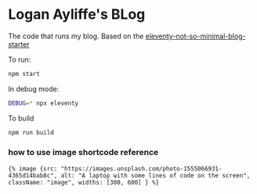 # Logan Ayliffe's BLog

The code that runs my blog. Based on the [eleventy-not-so-minimal-blog-starter](https://github.com/Mangamaui/eleventy-not-so-minimal-blog-starter)

To run:

```zsh
npm start
```

In debug mode:

```zsh
DEBUG=* npx eleventy
```

To build

```zsh
npm run build
```

### how to use image shortcode reference

```
{% image {src: "https://images.unsplash.com/photo-1555066931-4365d14bab8c", alt: "A laptop with some lines of code on the screen", className: "image", widths: [300, 600] } %}
```
